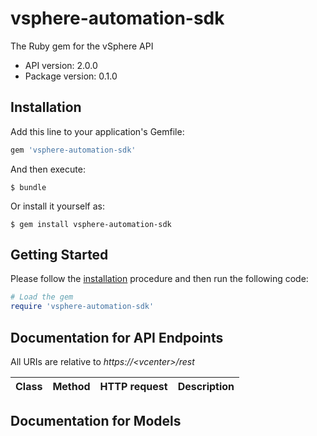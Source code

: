 # vsphere-automation-sdk

The Ruby gem for the vSphere  API

- API version: 2.0.0
- Package version: 0.1.0

## Installation

Add this line to your application's Gemfile:

```ruby
gem 'vsphere-automation-sdk'
```

And then execute:

    $ bundle

Or install it yourself as:

    $ gem install vsphere-automation-sdk

## Getting Started

Please follow the [installation](#installation) procedure and then run the following code:

```ruby
# Load the gem
require 'vsphere-automation-sdk'

```

## Documentation for API Endpoints

All URIs are relative to *https://&lt;vcenter&gt;/rest*

Class | Method | HTTP request | Description
------------ | ------------- | ------------- | -------------


## Documentation for Models


